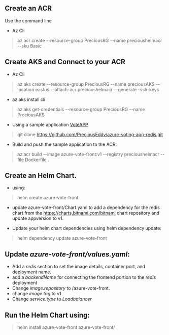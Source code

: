 ## Create an ACR

Use the command line

- Az Cli 

> az acr create --resource-group PreciousRG --name precioushelmacr --sku Basic 

## Create AKS and Connect to your ACR

 - Az Cli 

 > az aks create --resource-group PreciousRG --name preciousAKS --location eastus --attach-acr precioushelmacr --generate -ssh-keys

- az aks install cli 

> az aks get-credentials --resource-group PreciousRG --name PreciousAKS

 - Using a sample application [VoteAPP](https://github.com/PreciousEddy/azure-voting-app-redis.git)

 > git clone https://github.com/PreciousEddy/azure-voting-app-redis.git

 - Build and push the sample application to the ACR:

  > az acr build --image azure-vote-front:v1 --registry precioushelmacr --file Dockerfile .

 ## Create an Helm Chart.
 - using: 
  > helm create azure-vote-front
 - update azure-vote-front/Chart.yaml to add a dependency for the redis chart from the https://charts.bitnami.com/bitnami chart repository and update appversion to v1.

 - Update your helm chart dependencies using helm dependency update:
 > helm dependency update azure-vote-front

 ## Update _azure-vote-front/values.yaml_:
  - Add a _redis_ section to set the image details, container port, and deployment name.
  - add a _backendName_ for connecting the frontend portion to the _redis_ deployment
  - Change _image.repository_ to <loginServer>/azure-vote-front.
  - change _image.tag_ to v1
  - Change _service.type_ to _Loadbalancer_


## Run the Helm Chart using:
> helm install azure-vote-front azure-vote-front/